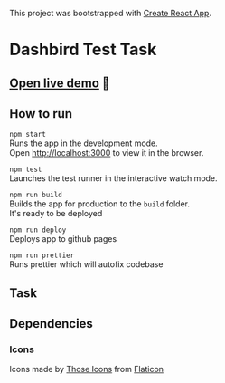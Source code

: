 This project was bootstrapped with [Create React App](https://github.com/facebook/create-react-app).

# Dashbird Test Task

## [Open live demo](https://faradey27.github.io/dashbird-test-task/) 🚀

## How to run

`npm start` <br>
Runs the app in the development mode.<br>
Open [http://localhost:3000](http://localhost:3000) to view it in the browser.

`npm test` <br>
Launches the test runner in the interactive watch mode.

`npm run build` <br>
Builds the app for production to the `build` folder.<br>
It's ready to be deployed

`npm run deploy` <br>
Deploys app to github pages

`npm run prettier` <br>
Runs prettier which will autofix codebase

## Task

## Dependencies 

### Icons 

Icons made by [Those Icons](https://www.flaticon.com/authors/those-icons) from [Flaticon](https://www.flaticon.com/)

